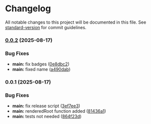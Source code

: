 # Changelog

All notable changes to this project will be documented in this file. See [standard-version](https://github.com/conventional-changelog/standard-version) for commit guidelines.

### [0.0.2](https://github.com/silentium-lab/silentium-morphdom/compare/v0.0.1...v0.0.2) (2025-08-17)


### Bug Fixes

* **main:** fix badges ([0e8dbc2](https://github.com/silentium-lab/silentium-morphdom/commit/0e8dbc2653befb76f5ff609269e4f8697f8a9699))
* **main:** fixed name ([a490dab](https://github.com/silentium-lab/silentium-morphdom/commit/a490dab3a6da673b7cb918bf5ffb377140d8dfd2))

### 0.0.1 (2025-08-17)


### Bug Fixes

* **main:** fix release script ([3ef7ee3](https://github.com/silentium-lab/silentium-morphdom/commit/3ef7ee314ee25d3dafd72143af99f87b589b78d7))
* **main:** renderedRoot function added ([81436a1](https://github.com/silentium-lab/silentium-morphdom/commit/81436a1ad7de91d8231831b1bc0fd7ec4089e40b))
* **main:** tests not needed ([864f23d](https://github.com/silentium-lab/silentium-morphdom/commit/864f23d63faedf14a987a58dcc7ed147e0c1e990))
